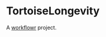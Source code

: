 # TortoiseLongevity

A [workflowr][] project.

[workflowr]: https://github.com/jdblischak/workflowr
